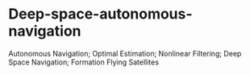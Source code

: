 # Deep-space-autonomous-navigation
Autonomous Navigation; Optimal Estimation; Nonlinear Filtering; Deep Space Navigation; Formation Flying Satellites
